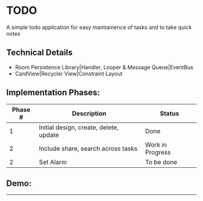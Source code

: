 # TODO
A simple todo application for easy maintainence of tasks and to take quick notes
## Technical Details
* Room Persistence Library|Handler, Looper & Message Queue|EventBus
* CardView|Recycler View|Constraint Layout
## Implementation Phases:
Phase # | Description | Status
--------|-------------|-------
1|Initial design, create, delete, update |Done
2|Include share, search across tasks | Work in Progress
2|Set Alarm | To be done
## Demo:
------------

